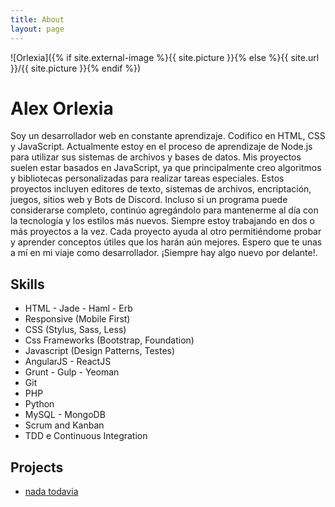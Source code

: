 ```yaml
---
title: About
layout: page
---
```

![Orlexia]({% if site.external-image %}{{ site.picture }}{% else %}{{ site.url }}/{{ site.picture }}{% endif %})

# Alex Orlexia

<p>Soy un desarrollador web en constante aprendizaje. Codifico en HTML, CSS y JavaScript. Actualmente estoy en el proceso de aprendizaje de Node.js para utilizar sus sistemas de archivos y bases de datos. Mis proyectos suelen estar basados ​​en JavaScript, ya que principalmente creo algoritmos y bibliotecas personalizadas para realizar tareas especiales. Estos proyectos incluyen editores de texto, sistemas de archivos, encriptación, juegos, sitios web y Bots de Discord. Incluso si un programa puede considerarse completo, continúo agregándolo para mantenerme al día con la tecnología y los estilos más nuevos. Siempre estoy trabajando en dos o más proyectos a la vez. Cada proyecto ayuda al otro permitiéndome probar y aprender conceptos útiles que los harán aún mejores. Espero que te unas a mí en mi viaje como desarrollador. ¡Siempre hay algo nuevo por delante!.</p>

<h2>Skills</h2>

<ul class="skill-list">
	<li>HTML - Jade - Haml - Erb</li>
	<li>Responsive (Mobile First)</li>
	<li>CSS (Stylus, Sass, Less)</li>
	<li>Css Frameworks (Bootstrap, Foundation)</li>
	<li>Javascript (Design Patterns, Testes)</li>
	<li>AngularJS - ReactJS</li>
	<li>Grunt - Gulp - Yeoman</li>
	<li>Git</li>
	<li>PHP</li>
	<li>Python</li>
	<li>MySQL - MongoDB</li>
	<li>Scrum and Kanban</li>
	<li>TDD e Continuous Integration</li>
</ul>

<h2>Projects</h2>

<ul>
	<li><a href="https://github.com/">nada todavia</a></li>
	
</ul>
